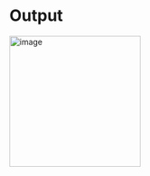 <h1>Output</h1>
<img width="232" alt="image" src="https://github.com/user-attachments/assets/92878266-1720-41bc-b1ea-9e47b79bd2dc">
